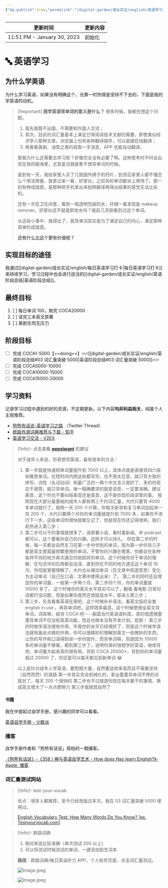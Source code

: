 ```yaml
---
{"dg-publish":true,"permalink":"/digital-garden/成长实证/english/英语学习/","noteIcon":"2"}
---
```



| 更新时间                        | 更新内容 |
| --------------------------- | ---- |
| 11:51 PM - January 30, 2023 | 初始化  |


# 🔤 英语学习

## 为什么学英语

为什么学习英语，如果没有明确这个，光靠一时热情是坚持不下去的，下面是我的学英语的动机。

> [!important] **我学英语背单词的意义是什么？**
> 很多时候，我都在想这个问题。
>
> 1. 首先我既不出国，不需要和外国人交流；
> 2. 其次，目前的词汇量基本上满足日常阅读技术文献的需要，即使类似经济学人那种文章，浏览器上也有各种翻译插件，可以直接在线翻译；
> 3. 再者看美剧、油管之类的获取一手消息，APP 也能自动翻译。
>
> 那我为什么还需要去学习呢？好像完全没有必要了啊。这种思考时不时会出现在我的脑海里，尤其是当我疲惫不想背单词的时候。
>
> 直到有一天，我给家里人买了几瓶国外牌子的钙片，到货后家里人都不懂怎么个用法用量，我拿过来一看，好家伙，之前背的单词都派上用场了。那一刻有种成就感，是那种把手机拿出来拍照翻译再得出结果的感觉无法比拟的。
>
> 还有一次在卫生间里，看到一瓶透明包装的水，仔细一看发现是 makeup remover。好家伙这不就是卸妆水吗？我前几天刚看到过这个单词。
>
> 从这些小事中，我得出了，我背单词其实是为了满足自己的内心，满足那种简单的成就感。
>
> **还有什么比这个更有价值呢？**

## 实现目标的途径

我通过[[digital-garden/成长实证/english/每日英语学习打卡\|每日英语学习打卡]]来持续学习，学习过程中也会进行适当的[[digital-garden/成长实证/english/英语阶段总结\|英语阶段总结]]。

## 最终目标

1. [ ] 每日单词 100，刷完 COCA20000
2. [ ] 读完三本英文原著
3. [ ] 美剧生肉无压力

## 阶段目标

- [ ] 完成 COCA1-5000【==doing==】🔥🔥[[digital-garden/成长实证/english/英语阶段总结#03 词汇量突破 5000\|英语阶段总结#03 词汇量突破 5000]]🔥🔥
- [ ] 完成 COCA5000-10000
- [ ] 完成 COCA10000-15000
- [ ] 完成 COCA15000-20000

## 学习资料

记录学习过程中遇到的好的资源，不定期更新。以下内容**均非利益相关**，纯属个人主观推荐。

- [狗熊有话说-英语学习之路](https://twitter.com/bearbig/status/1593451418371100674?s=46&t=GNj134UcKGBlgQQhSHmF4w) （Twitter Thread）
- [欧路外源词典推荐与下载 - 知乎](https://zhuanlan.zhihu.com/p/362380543)
- [英语学习交流 - V2EX](https://www.v2ex.com/t/907877#reply83)

> [!info]- 点击查看 [**pepsiwant**](https://www.v2ex.com/member/pepsiwant) 的建议
>
> 对于成年人来说，你真想学英语，最有效率的方法：
>
> 1. 第一步就是快速把单词量提升到 7000 以上，具体点就是直接背四六级和雅思单词。在短时间内把这些都背完，也不用太在意，就只背大致的拼写，词性（名词动词）和最广泛的一两个中文含义就好了，多的你现在不用管，就只背单词。唯一精确要求的就是读音，一定要准确。建议美音，这个你也不要纠结美音还是英音，这不是你现阶段该管的事。 按照现在大部分最基础的成年人都有两三千的词汇量，大约只要背 4000 多单词就行了，按照一天 200 个计算，你每天新背和复习单词加起来一共 200 个，大约只要两个月你的单词量就提升到 7000 多，如果你不进行下一步，这些单词你很快就都忘记了，但是现在你还记得很熟，我们趁热进入第二步；
> 2. 第二步可以干的事情就很多了，读原著小说、看时事新闻、听 podcast 都可以，这个要看你自己的兴趣，这样才可以持久。 你在第二步的时候，每一天都会自然复习在第一步中学到的单词，因为第一步你背几乎都是英文里面最频繁使用的单词，不管你的兴趣在哪里，你都会在各种各样不同的地方再次遇见你刚刚背的单词，这个时候你对于单词的理解、在句式中的应用都会加深，直到你在不同的地方遇见这个单词 19 次，你彻底掌握理解了，大约也从被动单词（在文章中知道意思）变化为主动单词（自己在口语、文章中使用出来）了。 第二步的同时还会增加你的单词量，一般第一步两个月，第二步四个月，你的单词量就 10000 多了。 这个时候你的英文水平其实可以了，翻墙 看电影 日常对话都行没问题，但是如果你竟然还想提高水平，那进入第三步；
> 3. 第三步，先去看看英语在用吧，这个时候补补语法，看英文版的全套 english in use 。再背单词吧，这样效率最高，这个时候使用全英文背单词，词库嘛，就背 COCA 吧----美国当代英语语料库。真的很遗憾墨墨背单词不仅没有英英功能，而且也根本没有开发计划。悲剧！ 第三步的时候学语法很有作用，毕竟你的水平已经很好了，但是这个时候学语法就有画龙点睛的作用，你可以很精妙的理解到英文一些微妙的东西，让你的写作和口语得到进一步的提升。而背单词嘛，则是因为 10000 多的单词量不够看，都到第三步了，说明你真的很想学好英语，继续背吧，单词量大起来真的很有用，背到 COCA 20000+，背到你的单词量超过 20000 了，你还是可以每天都见到新单词 😂
>
> 以上是针对成年人学英语，要短期大量，自然要选效率高而且不需要坚持（自然而然）的道路 第一步其实完全机械化的，拿出墨墨背单词不停的点就对了，每天 200 个很快的 第二步也不过就是你现在每天都干的事情，换成英文增大了一点点摩擦力 第三步就顺其自然了

#### 书籍

我在中提起过自学手册，感兴趣的同学可以看看。

[英语自学手册 - 少数派](https://sspai.com/series/77)

### 播客

自学手册作者和「狗熊有话说」搭档的一期播客。

[‎《狗熊有话说》-《358 / 禅与英语自学艺术 - How does Hao learn English?》- Apple  播客](https://podcasts.apple.com/cn/podcast/358-%E7%A6%85%E4%B8%8E%E8%8B%B1%E8%AF%AD%E8%87%AA%E5%AD%A6%E8%89%BA%E6%9C%AF-how-does-hao-learn-english/id544563053?i=1000477653586)

### 词汇量测试网站

> [!info]- test-your-vocab
>
> 优点：很多人都推荐，至今已经改版过多次。我在 03 词汇量突破 5000 使用过。
>
> [English Vocabulary Test: How Many Words Do You Know? [ex. Testyourvocab.com]](https://preply.com/en/learn/english/test-your-vocab)

> [!info]- 欧路词典
>
> 1. 相对来说比较准确（单次测试 200 以上）
> 2. 可以将测试时候测试的单词，一键添加到生词本
>
> **路径**：欧路词典/每日英语听力 APP，个人账号页面，点击词汇量测试。
>
> ![Image.jpeg](https://res.craft.do/user/full/4afee562-291a-4dc6-1502-68dab5a3f1d0/doc/768E70A3-1671-4551-9E6A-1C369C32602D/3b21f325-4d2e-2226-f8a7-40fe1f4870e1/1DVHiVsofHRQSzM7gibxBCUCcF3GxYczYVcS70nXeDYz/Image.jpeg)
>
> ![Image.jpeg](https://res.craft.do/user/full/4afee562-291a-4dc6-1502-68dab5a3f1d0/doc/768E70A3-1671-4551-9E6A-1C369C32602D/83fc7e5a-b06b-07e6-9054-284dc4751a9a/hLMposp3vOt8itLWDgFfmc13xacW3eJlViqeay2L504z/Image.jpeg)
